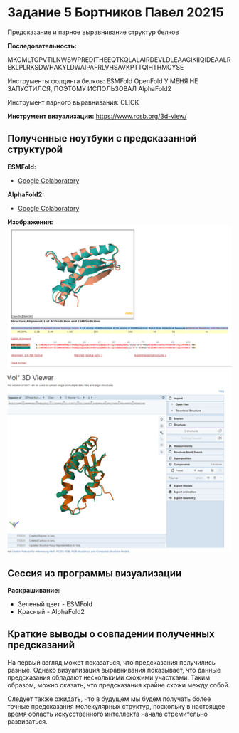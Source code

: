 # Задание 5 Бортников Павел 20215

Предсказание и парное выравнивание структур белков

**Последовательность:** 

MKGMLTGPVTILNWSWPREDITHEEQTKQLALAIRDEVLDLEAAGIKIIQIDEAALREKLPLRKSDWHAKYLDWAIPAFRLVHSAVKPTTQIHTHMCYSE

Инструменты фолдинга белков:
ESMFold
OpenFold У МЕНЯ НЕ ЗАПУСТИЛСЯ, ПОЭТОМУ ИСПОЛЬЗОВАЛ AlphaFold2

Инструмент парного выравнивания: CLICK

**Инструмент визуализации:** https://www.rcsb.org/3d-view/

## Полученные ноутбуки с предсказанной структурой

**ESMFold:**

- [Google Colaboratory](https://colab.research.google.com/drive/14wYhoNn04jB35WxARTz8TCJK2_E6gjkm?usp=sharing)

**AlphaFold2:**

- [Google Colaboratory](https://colab.research.google.com/drive/1uv4exsvDaxO8cUwoLHvSsFjinTh-j1CB?usp=sharing)

**Изображения:**
![img.png](CLICK%2Fimg.png)
![img_1.png](img_1.png)

## Сессия из программы визуализации 
**Раскрашивание:**

- Зеленый цвет - ESMFold
- Красный - AlphaFold2

## Краткие выводы о совпадении полученных предсказаний

На первый взгляд может показаться, что предсказания получились разные. Однако визуализация выравнивания показывает, что данные предсказания обладают несколькими схожими участками. Таким образом, можно сказать, что предсказания крайне схожи между собой.

Следует также ожидать, что в будущем мы будем получать более точные предсказания молекулярных структур, поскольку в настоящее время область искусственного интеллекта начала стремительно развиваться.
